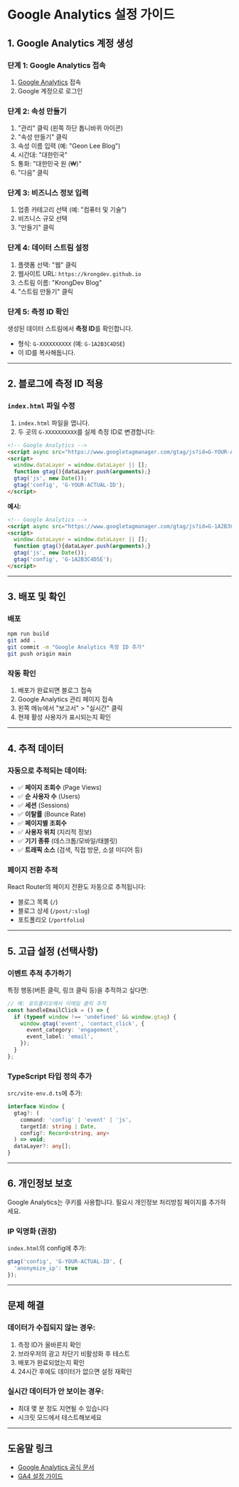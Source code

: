 # Google Analytics 설정 가이드

## 1. Google Analytics 계정 생성

### 단계 1: Google Analytics 접속
1. [Google Analytics](https://analytics.google.com/) 접속
2. Google 계정으로 로그인

### 단계 2: 속성 만들기
1. "관리" 클릭 (왼쪽 하단 톱니바퀴 아이콘)
2. "속성 만들기" 클릭
3. 속성 이름 입력 (예: "Geon Lee Blog")
4. 시간대: "대한민국"
5. 통화: "대한민국 원 (₩)"
6. "다음" 클릭

### 단계 3: 비즈니스 정보 입력
1. 업종 카테고리 선택 (예: "컴퓨터 및 기술")
2. 비즈니스 규모 선택
3. "만들기" 클릭

### 단계 4: 데이터 스트림 설정
1. 플랫폼 선택: "웹" 클릭
2. 웹사이트 URL: `https://krongdev.github.io`
3. 스트림 이름: "KrongDev Blog"
4. "스트림 만들기" 클릭

### 단계 5: 측정 ID 확인
생성된 데이터 스트림에서 **측정 ID**를 확인합니다.
- 형식: `G-XXXXXXXXXX` (예: `G-1A2B3C4D5E`)
- 이 ID를 복사해둡니다.

---

## 2. 블로그에 측정 ID 적용

### `index.html` 파일 수정

1. `index.html` 파일을 엽니다.
2. 두 곳의 `G-XXXXXXXXXX`를 실제 측정 ID로 변경합니다:

```html
<!-- Google Analytics -->
<script async src="https://www.googletagmanager.com/gtag/js?id=G-YOUR-ACTUAL-ID"></script>
<script>
  window.dataLayer = window.dataLayer || [];
  function gtag(){dataLayer.push(arguments);}
  gtag('js', new Date());
  gtag('config', 'G-YOUR-ACTUAL-ID');
</script>
```

**예시:**
```html
<!-- Google Analytics -->
<script async src="https://www.googletagmanager.com/gtag/js?id=G-1A2B3C4D5E"></script>
<script>
  window.dataLayer = window.dataLayer || [];
  function gtag(){dataLayer.push(arguments);}
  gtag('js', new Date());
  gtag('config', 'G-1A2B3C4D5E');
</script>
```

---

## 3. 배포 및 확인

### 배포
```bash
npm run build
git add .
git commit -m "Google Analytics 측정 ID 추가"
git push origin main
```

### 작동 확인
1. 배포가 완료되면 블로그 접속
2. Google Analytics 관리 페이지 접속
3. 왼쪽 메뉴에서 "보고서" > "실시간" 클릭
4. 현재 활성 사용자가 표시되는지 확인

---

## 4. 추적 데이터

### 자동으로 추적되는 데이터:
- ✅ **페이지 조회수** (Page Views)
- ✅ **순 사용자 수** (Users)
- ✅ **세션** (Sessions)
- ✅ **이탈률** (Bounce Rate)
- ✅ **페이지별 조회수**
- ✅ **사용자 위치** (지리적 정보)
- ✅ **기기 종류** (데스크톱/모바일/태블릿)
- ✅ **트래픽 소스** (검색, 직접 방문, 소셜 미디어 등)

### 페이지 전환 추적
React Router의 페이지 전환도 자동으로 추적됩니다:
- 블로그 목록 (`/`)
- 블로그 상세 (`/post/:slug`)
- 포트폴리오 (`/portfolio`)

---

## 5. 고급 설정 (선택사항)

### 이벤트 추적 추가하기

특정 행동(버튼 클릭, 링크 클릭 등)을 추적하고 싶다면:

```typescript
// 예: 포트폴리오에서 이메일 클릭 추적
const handleEmailClick = () => {
  if (typeof window !== 'undefined' && window.gtag) {
    window.gtag('event', 'contact_click', {
      event_category: 'engagement',
      event_label: 'email',
    });
  }
};
```

### TypeScript 타입 정의 추가

`src/vite-env.d.ts`에 추가:
```typescript
interface Window {
  gtag?: (
    command: 'config' | 'event' | 'js',
    targetId: string | Date,
    config?: Record<string, any>
  ) => void;
  dataLayer?: any[];
}
```

---

## 6. 개인정보 보호

Google Analytics는 쿠키를 사용합니다. 필요시 개인정보 처리방침 페이지를 추가하세요.

### IP 익명화 (권장)
`index.html`의 config에 추가:
```javascript
gtag('config', 'G-YOUR-ACTUAL-ID', {
  'anonymize_ip': true
});
```

---

## 문제 해결

### 데이터가 수집되지 않는 경우:
1. 측정 ID가 올바른지 확인
2. 브라우저의 광고 차단기 비활성화 후 테스트
3. 배포가 완료되었는지 확인
4. 24시간 후에도 데이터가 없으면 설정 재확인

### 실시간 데이터가 안 보이는 경우:
- 최대 몇 분 정도 지연될 수 있습니다
- 시크릿 모드에서 테스트해보세요

---

## 도움말 링크
- [Google Analytics 공식 문서](https://support.google.com/analytics)
- [GA4 설정 가이드](https://support.google.com/analytics/answer/9304153)
